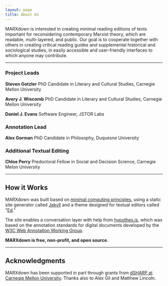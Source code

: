 ```yaml
---
layout: page
title: About Us
---
```


MARXdown is interested in creating minimal reading editions of texts important for reconsidering contemporary Marxist theory, which are readable, multi-layered, and public. Our goal is to cooperate together with others in creating critical reading guides and supplemental historical and sociological studies, in easily accessible and user-friendly interfaces to which anyone may contribute.  

* * *

### Project Leads

**Steven Gotzler** PhD Candidate in Literary and Cultural Studies, Carnegie Mellon University

**Avery J. Wiscomb** PhD Candidate in Literary and Cultural Studies, Carnegie Mellon University

**Daniel J. Evans** Software Engineer, JSTOR Labs

### Annotation Lead

**Alex Gorman** PhD Candidate in Philosophy, Duquesne University

### Additional Textual Editing

**Chloe Perry** Predoctoral Fellow in Social and Decision Science, Carnegie Melon University

* * *

## How it Works

MARXdown was built based on [minimal computing principles](http://go-dh.github.io/mincomp/), using a static site generator called [Jekyll](https://jekyllrb.com) and a theme designed for textual editors called "[Ed](https://elotroalex.github.io/ed/)." 

The site enables a conversation layer with help from [hypothes.is](https://web.hypothes.is/about/), which was based on the annotation standards for digital documents developed by the [W3C Web Annotation Working Group](https://www.w3.org/annotation/).

**MARXdown is free, non-profit, and open source.**

* * *


## Acknowledgments

MARXdown has been supported in part through grants from [dSHARP at Carnegie Mellon University](http://dsharp.library.cmu.edu/). Thanks also to Alex Gil and Matthew Lincoln.
